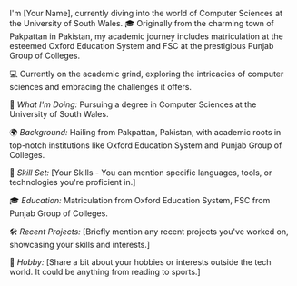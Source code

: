  I'm [Your Name], currently diving into the world of Computer Sciences at the University of South Wales. 🎓 Originally from the charming town of Pakpattan in Pakistan, my academic journey includes matriculation at the esteemed Oxford Education System and FSC at the prestigious Punjab Group of Colleges.

💻 Currently on the academic grind, exploring the intricacies of computer sciences and embracing the challenges it offers.

🚀 *What I'm Doing:* Pursuing a degree in Computer Sciences at the University of South Wales.

🌍 *Background:* Hailing from Pakpattan, Pakistan, with academic roots in top-notch institutions like Oxford Education System and Punjab Group of Colleges.

🔧 *Skill Set:* [Your Skills - You can mention specific languages, tools, or technologies you're proficient in.]

🎓 *Education:* Matriculation from Oxford Education System, FSC from Punjab Group of Colleges.

🛠 *Recent Projects:* [Briefly mention any recent projects you've worked on, showcasing your skills and interests.]

🎯 *Hobby:* [Share a bit about your hobbies or interests outside the tech world. It could be anything from reading to sports.]
